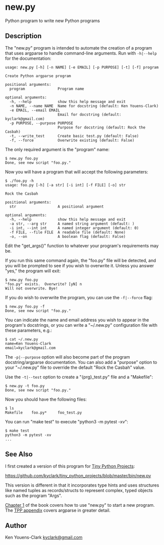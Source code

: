 # new.py

Python program to write new Python programs

## Description

The "new.py" program is intended to automate the creation of a program that uses argparse to handle command-line arguments.
Run with `-h|--help` for the documentation:

```
usage: new.py [-h] [-n NAME] [-e EMAIL] [-p PURPOSE] [-t] [-f] program

Create Python argparse program

positional arguments:
  program               Program name

optional arguments:
  -h, --help            show this help message and exit
  -n NAME, --name NAME  Name for docstring (default: Ken Youens-Clark)
  -e EMAIL, --email EMAIL
                        Email for docstring (default: kyclark@gmail.com)
  -p PURPOSE, --purpose PURPOSE
                        Purpose for docstring (default: Rock the Casbah)
  -t, --write_test      Create basic test.py (default: False)
  -f, --force           Overwrite existing (default: False)
```

The only required argument is the "program" name:

```
$ new.py foo.py
Done, see new script "foo.py."
```

Now you will have a program that will accept the following parameters:

```
$ ./foo.py -h
usage: foo.py [-h] [-a str] [-i int] [-f FILE] [-o] str

Rock the Casbah

positional arguments:
  str                   A positional argument

optional arguments:
  -h, --help            show this help message and exit
  -a str, --arg str     A named string argument (default: )
  -i int, --int int     A named integer argument (default: 0)
  -f FILE, --file FILE  A readable file (default: None)
  -o, --on              A boolean flag (default: False)
```

Edit the "get_args()" function to whatever your program's requirements may be.

If you run this same command again, the "foo.py" file will be detected, and you will be prompted to see if you wish to overwrite it.
Unless you answer "yes," the program will exit:

```
$ new.py foo.py
"foo.py" exists.  Overwrite? [yN] n
Will not overwrite. Bye!
```

If you do wish to overwrite the program, you can use the `-f|--force` flag:

```
$ new.py foo.py -f
Done, see new script "foo.py."
```

You can indicate the name and email address you wish to appear in the program's docstrings, or you can write a "~/.new.py" configuration file with these parameters, e.g.:

```
$ cat ~/.new.py
name=Ken Youens-Clark
email=kyclark@gmail.com
```

The `-p|--purpose` option will also become part of the program docstring/argparse documentation.
You can also add a "purpose" option to your "~/.new.py" file to override the default "Rock the Casbah" value.

Use the `-t|--test` option to create a "{prg}_test.py" file and a "Makefile":

```
$ new.py -t foo.py
Done, see new script "foo.py."
```

Now you should have the following files:

```
$ ls
Makefile	foo.py*		foo_test.py
```

You can run "make test" to execute "python3 -m pytest -xv":

```
$ make test
python3 -m pytest -xv
...
```

## See Also

I first created a version of this program for [Tiny Python Projects](http://tinypythonprojects.com/):

https://github.com/kyclark/tiny_python_projects/blob/master/bin/new.py

This version is different in that it incorporates type hints and uses structures like named tuples as records/structs to represent complex, typed objects such as the program "Args".

[Chapter 1](http://tinypythonprojects.com/#/chapters/1) of the book covers how to use "new.py" to start a new program.
The [TPP appendix](http://tinypythonprojects.com/#/chapters/23) covers argparse in greater detail.

## Author

Ken Youens-Clark <kyclark@gmail.com>
